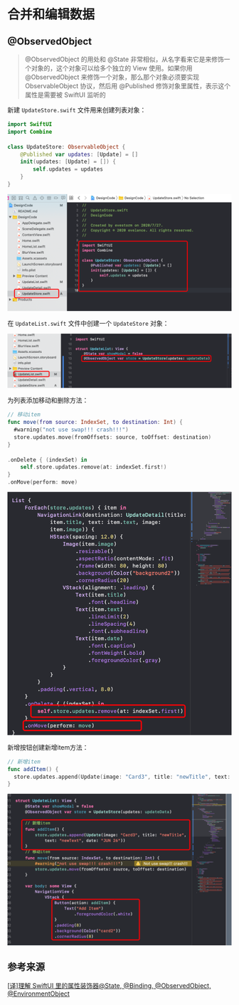 # 合并和编辑数据

## @ObservedObject

>  @ObservedObject 的用处和 @State 非常相似，从名字看来它是来修饰一个对象的，这个对象可以给多个独立的 View 使用。如果你用 @ObservedObject 来修饰一个对象，那么那个对象必须要实现 ObservableObject 协议，然后用 @Published 修饰对象里属性，表示这个属性是需要被 SwiftUI 监听的

新建 `UpdateStore.swift` 文件用来创建列表对象：

```swift
import SwiftUI
import Combine

class UpdateStore: ObservableObject {
    @Published var updates: [Update] = []
    init(updates: [Update] = []) {
        self.updates = updates
    }
}
```

![image-20200727165931152](images/image-20200727165931152.png)

在 `UpdateList.swift` 文件中创建一个 `UpdateStore` 对象：

![image-20200727170148102](images/image-20200727170148102.png)

为列表添加移动和删除方法：

```swift
// 移动item
func move(from source: IndexSet, to destination: Int) {
  #warning("not use swap!!! crash!!!")
  store.updates.move(fromOffsets: source, toOffset: destination)
}

.onDelete { (indexSet) in
	self.store.updates.remove(at: indexSet.first!)
}
.onMove(perform: move)
```

![image-20200727170518154](images/image-20200727170518154.png)

新增按钮创建新增item方法：

```swift
// 新增item
func addItem() {
  store.updates.append(Update(image: "Card3", title: "newTitle", text: "newText", date: "JUN 26"))
}
```

![image-20200727170654316](images/image-20200727170654316.png)



## 参考来源

[[译\]理解 SwiftUI 里的属性装饰器@State, @Binding, @ObservedObject, @EnvironmentObject](https://www.cnblogs.com/xiaoniuzai/p/11417123.html)

